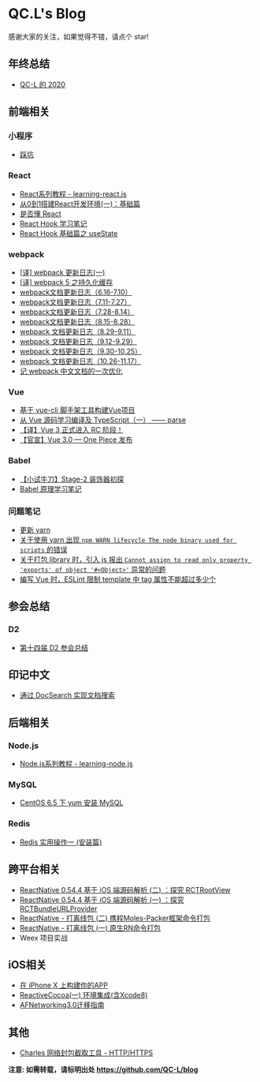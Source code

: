# QC.L's Blog

感谢大家的关注，如果觉得不错，请点个 star!

## 年终总结

* [QC-L 的 2020](https://github.com/QC-L/blog/issues/59)

## 前端相关

### 小程序

* [踩坑](https://github.com/QC-L/blog/issues/26)

### React

* [React系列教程 - learning-react.js](https://github.com/QC-L/learning-react.js)
* [从0到1搭建React开发环境(一)：基础篇](https://github.com/QC-L/blog/issues/14)
* [是否懂 React](https://github.com/QC-L/blog/issues/21)
* [React Hook 学习笔记](https://github.com/QC-L/blog/issues/30)
* [React Hook 基础篇之 useState ](https://github.com/QC-L/blog/issues/32)

### webpack

* [[译] webpack 更新日志(一)](https://github.com/QC-L/blog/issues/36)
* [[译] webpack 5 之持久化缓存](https://github.com/QC-L/blog/issues/37)
* [webpack文档更新日志（6.16-7.10）](https://github.com/QC-L/blog/issues/47)
* [webpack文档更新日志（7.11-7.27）](https://github.com/QC-L/blog/issues/50)
* [webpack文档更新日志（7.28-8.14）](https://github.com/QC-L/blog/issues/52)
* [webpack文档更新日志（8.15-8.28）](https://github.com/QC-L/blog/issues/53)
* [webpack 文档更新日志（8.29-9.11）](https://github.com/QC-L/blog/issues/54)
* [webpack 文档更新日志（9.12-9.29）](https://github.com/QC-L/blog/issues/56)
* [webpack 文档更新日志（9.30-10.25）](https://github.com/QC-L/blog/issues/57)
* [webpack 文档更新日志（10.26-11.17）](https://github.com/QC-L/blog/issues/58)
* [记 webpack 中文文档的一次优化](https://github.com/QC-L/blog/issues/49)

### Vue

* [基于 vue-cli 脚手架工具构建Vue项目](https://github.com/QC-L/blog/issues/6)
* [从 Vue 源码学习编译及 TypeScript（一） —— parse](https://github.com/QC-L/blog/issues/46)
* [【译】Vue 3 正式进入 RC 阶段！](https://github.com/QC-L/blog/issues/48)
* [【官宣】Vue 3.0 — One Piece 发布](https://github.com/QC-L/blog/issues/55)

### Babel

* [【小试牛刀】Stage-2 装饰器初探](https://github.com/QC-L/blog/issues/29)
* [Babel 原理学习笔记](https://github.com/QC-L/blog/issues/34)

### 问题笔记

* [更新 yarn](https://github.com/QC-L/blog/issues/45)
* [关于使用 yarn 出现 `npm WARN lifecycle The node binary used for scripts` 的错误](https://github.com/QC-L/blog/issues/38)
* [关于打包 library 时，引入 js 报出 `Cannot assign to read only property 'exports' of object '#<Object>'` 异常的问题](https://github.com/QC-L/blog/issues/39)
* [编写 Vue 时，ESLint 限制 template 中 tag 属性不能超过多少个](https://github.com/QC-L/blog/issues/40)

## 参会总结

### D2

* [第十四届 D2 参会总结](https://github.com/QC-L/blog/issues/42)

## 印记中文

* [通过 DocSearch 实现文档搜索](https://github.com/QC-L/blog/issues/10)

## 后端相关

### Node.js

* [Node.js系列教程 - learning-node.js](https://github.com/QC-L/learning-node.js)

### MySQL

* [CentOS 6.5 下 yum 安装 MySQL](https://github.com/QC-L/blog/issues/7)

### Redis

* [Redis 实用操作一 (安装篇)](https://github.com/QC-L/blog/issues/16)

## 跨平台相关

* [ReactNative 0.54.4 基于 iOS 端源码解析 (二) ：探究 RCTRootView](https://github.com/QC-L/blog/issues/24)
* [ReactNative 0.54.4 基于 iOS 端源码解析 (一) ：探究 RCTBundleURLProvider](https://github.com/QC-L/blog/issues/23)
* [ReactNative - 打离线包 (二) 携程Moles-Packer框架命令打包](https://github.com/QC-L/blog/issues/4)
* [ReactNative - 打离线包 (一) 原生RN命令打包](https://github.com/QC-L/blog/issues/3)
* Weex 项目实战

## iOS相关

* [在 iPhone X 上构建你的APP](https://github.com/QC-L/blog/issues/5)
* [ReactiveCocoa(一) 环境集成(含Xcode8)](https://github.com/QC-L/blog/issues/2)
* [AFNetworking3.0迁移指南](https://github.com/QC-L/blog/issues/1)

## 其他

* [Charles 网络封包截取工具 - HTTP/HTTPS](https://github.com/QC-L/blog/issues/9)

**注意: 如需转载，请标明出处 https://github.com/QC-L/blog**
